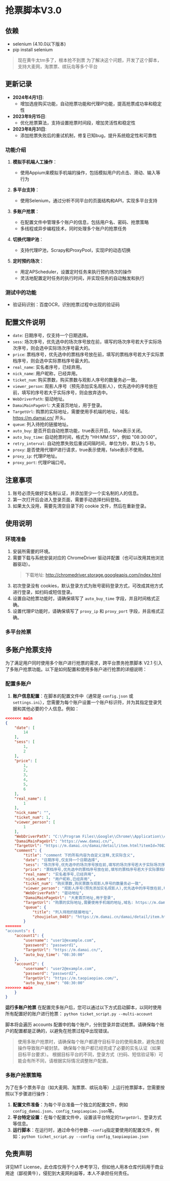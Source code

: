 # 抢票脚本V3.0

## 依赖
- selenium (4.10.0以下版本)
- pip install selenium

>现在黄牛太tm多了，根本抢不到票
>为了解决这个问题，开发了这个脚本，支持大麦网，淘票票、缤玩岛等多个平台

## 更新记录

- **2024年4月1日**: 
    - 增加选座购买功能，自动抢票功能和代理IP功能，提高抢票成功率和稳定性
- **2023年9月15日**: 
    - 优化抢票算法，支持设置抢票时间段，增加灵活性和稳定性
- **2023年8月31日**: 
    - 添加抢票失败后的重试机制，修复已知bug，提升系统稳定性和可靠性

### 功能介绍

1. **模拟手机端人工操作**：
   - 使用Appium来模拟手机端的操作，包括模拟用户的点击、滑动、输入等行为
2. **多平台支持**：
   - 使用Selenium，通过分析不同平台的页面结构和API，实现多平台支持
3. **多账户抢票**：
   - 在配置文件中管理多个账户的信息，包括用户名、密码、抢票策略
   - 多线程或异步编程技术，同时处理多个账户的抢票任务

4. **切换代理IP池**：
   - 支持代理IP池，Scrapy和ProxyPool，实现IP的动态切换

5. **定时预约场次**：
   - 用定APScheduler，设置定时任务来执行预约场次的操作
   - 灵活地配置定时任务的执行时间，并实现任务的自动触发和执行

### 测试中的功能

- 验证码识别：百度OCR，识别抢票过程中出现的验证码




## 配置文件说明

- `date`: 日期序号，仅支持一个日期选择。
- `sess`: 场次序号，优先选中的场次序号放在前，填写的场次序号若大于实际场次序号，则会选中实际场次序号最大的。
- `price`: 票档序号，优先选中的票档序号放在前，填写的票档序号若大于实际票档序号，则会选中实际票档序号最大的。
- `real_name`: 实名者序号，已经弃用。
- `nick_name`: 用户昵称，已经弃用。
- `ticket_num`: 购买票数，购买票数与观影人序号的数量务必一致。
- `viewer_person`: 观影人序号（预先添加实名观影人），优先选中的序号放在前，填写的序号若大于实际序号，则会放弃选中。
- `WebDriverPath`: 驱动地址。
- `DamaiMainPageUrl`: 大麦首页地址，用于登录。
- `TargetUrl`: 购票的实际地址，需要使用手机端的地址，域名: https://m.damai.cn/ 开头。
- `queue`: 列入待抢的链接地址。
- `auto_buy`: 是否开启自动抢票功能，true表示开启，false表示关闭。
- `auto_buy_time`: 自动抢票时间，格式为 "HH:MM:SS"，例如 "08:30:00"。
- `retry_interval`: 自动抢票失败后重试间隔时间，单位为秒，默认为 5 秒。
- `proxy`: 是否使用代理IP进行请求，true表示使用，false表示不使用。
- `proxy_ip`: 代理IP地址。
- `proxy_port`: 代理IP端口号。

## 注意事项

1. 账号必须先做好实名制认证，并添加至少一个实名制的人的信息。
2. 第一次打开后会进入登录页面，需要手动选择扫码登陆。
3. 如果太久没用，需要先清空目录下的 cookie 文件，然后在重新登录。

## 使用说明

### 环境准备
1. 安装所需要的环境。
2. 需要下载与系统安装对应的 ChromeDriver 驱动并配置（也可以改用其他浏览器驱动）。
   > 下载地址: http://chromedriver.storage.googleapis.com/index.html
3. 初次登录没有 cookies，默认登录方式为账号密码登录方式，可改成其他方式进行登录，如扫码或短信登录。
4. 设置自动抢票功能时，请确保填写了 `auto_buy_time` 字段，并且时间格式正确。
5. 设置代理IP功能时，请确保填写了 `proxy_ip` 和 `proxy_port` 字段，并且格式正确。
   
### 多平台抢票
## 多账户抢票支持

为了满足用户同时使用多个账户进行抢票的需求，跨平台票务抢票脚本 V2.1 引入了多账户抢票功能。以下是如何配置和使用多账户进行抢票的详细说明：

### 配置多账户
1. **账户信息配置**：在脚本的配置文件中（通常是 `config.json` 或 `settings.ini`），您需要为每个账户设置一个账户标识符，并为其指定登录凭据和其他必要的个人信息。例如：

```json
<<<<<<< main
{
    "date": [
        14
    ],
    "sess": [
        1,
        2
    ],
    "price": [
        1,
        2,
        3,
        4,
        5,
        6
    ],
    "real_name": [
        1
    ],
    "nick_name": "",
    "ticket_num": 1,
    "viewer_person": [
        1
    ],
    "WebDriverPath": "C:\\Program Files\\Google\\Chrome\\Application\\chromedriver.exe",
    "DamaiMainPageUrl": "https://www.damai.cn/",
    "TargetUrl": "https://m.damai.cn/damai/detail/item.html?itemId=708250808776&spm=a2o71.home.snatch_ticket.item&from=appshare&sqm=dianying.h5.unknown.value.hlw_a2o71_28004194",
    "comment": {
        "title": "comment 下的所有内容为自定义注释,无实际含义",
        "date": "日期序号,仅支持一个日期选择",
        "sess": "场次序号,优先选中的场次序号放在前,填写的场次序号若大于实际场次序号,则会选中实际场次序号最大的",
        "price": "票档序号,优先选中的票档序号放在前,填写的票档序号若大于实际票档序号,则会选中实际票档序号最大的",
        "real_name": "实名者序号,已经弃用",
        "nick_name": "用户昵称,已经弃用",
        "ticket_num": "购买票数,购买票数与观影人序号的数量务必一致",
        "viewer_person": "观影人序号(预先添加实名观影人),优先选中的序号放在前,填写的序号若大于实际序号,则会放弃选中",
        "WebDriverPath": "驱动地址",
        "DamaiMainPageUrl": "大麦首页地址,用于登录",
        "TargetUrl": "购票的实际地址,需要使用手机端的地址,域名: https://m.damai.cn/ 开头",
        "queue": {
            "title": "列入待抢的链接地址",
            "zhoujielun_0403": "https://m.damai.cn/damai/detail/item.html?itemId=607865020360&from=appshare&sqm=dianying.h5.unknown.value.hlw_a2o71_28004194&prev_page=8hu5vjnq54&spm=a2o71.28004194.785344.item_horizontal_3"
        }
=======
"accounts": {
    "account1": {
        "username": "user1@example.com",
        "password": "password1",
        "TargetUrl": "https://m.damai.cn/",
        "auto_buy_time": "08:30:00"
    },
    "account2": {
        "username": "user2@example.com",
        "password": "password2",
        "TargetUrl": "https://m.taopiaopiao.com/",
        "auto_buy_time": "08:30:00"
>>>>>>> main
    }
}
```
**运行多账户抢票**
在配置完多账户后，您可以通过以下方式启动脚本，以同时使用所有配置好的账户进行抢票：
`python ticket_script.py --multi-account`

脚本将会遍历 accounts 配置中的每个账户，分别登录并尝试抢票。请确保每个账户的配置都是正确的，以避免在抢票过程中出现错误。

>使用多账户抢票时，请确保每个账户都遵守目标平台的使用条款，避免违规操作导致账户被封禁。
>确保每个账户都已经完成了必要的实名认证（如果目标平台要求）。
>根据目标平台的不同，登录方式（扫码、短信验证等）可能会有所不同，请根据实际情况调整账户配置。

### 多账户抢票策略

为了在多个票务平台（如大麦网、淘票票、缤玩岛等）上运行抢票脚本，您需要按照以下步骤进行操作：

1. **配置文件准备**：为每个平台准备一个独立的配置文件，例如`config_damai.json`、`config_taopiaopiao.json`等。
2. **平台特定设置**：在每个配置文件中，设置该平台特定的`TargetUrl`、登录方式等信息。
3. **运行脚本**：在运行时，通过命令行参数`--config`指定要使用的配置文件，例如：`python ticket_script.py --config config_taopiaopiao.json`


   
## 免责声明

详见MIT License，此仓库仅用于个人参考学习，但如他人用本仓库代码用于商业用途（鄙视黄牛），侵犯到大麦网利益等，本人不承担任何责任。
